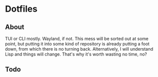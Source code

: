 # Dotfiles

## About

TUI or CLI mostly. Wayland, if not. This mess will be sorted out at some point, but putting it into some kind of repository is already putting a foot down, from which there is no turning back. Alternatively, I will understand Lisp and things will change. That's why it's worth wasting no time, no?

## Todo

